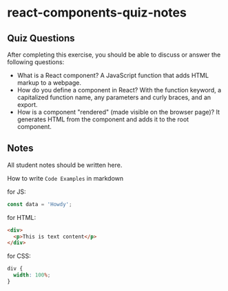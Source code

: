 # react-components-quiz-notes

## Quiz Questions

After completing this exercise, you should be able to discuss or answer the following questions:

- What is a React component?
  A JavaScript function that adds HTML markup to a webpage.
- How do you define a component in React?
  With the function keyword, a capitalized function name, any parameters and curly braces, and an export.
- How is a component "rendered" (made visible on the browser page)?
  It generates HTML from the component and adds it to the root component.

## Notes

All student notes should be written here.

How to write `Code Examples` in markdown

for JS:

```javascript
const data = 'Howdy';
```

for HTML:

```html
<div>
  <p>This is text content</p>
</div>
```

for CSS:

```css
div {
  width: 100%;
}
```
